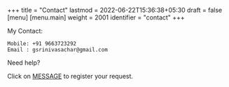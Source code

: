 +++
title = "Contact"
lastmod = 2022-06-22T15:36:38+05:30
draft = false
[menu]
  [menu.main]
    weight = 2001
    identifier = "contact"
+++

My Contact:

```text
Mobile: +91 9663723292
Email : gsrinivasachar@gmail.com
```

Need help?

Click on [MESSAGE](https://forms.gle/gAUDPNdFC5PvVsY17) to register your request.